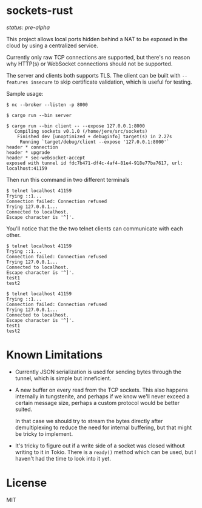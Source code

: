 # sockets-rust

_status: pre-alpha_

This project allows local ports hidden behind a NAT to be exposed in the cloud
by using a centralized service.

Currently only raw TCP connections are supported, but there's no reason why
HTTP(s) or WebSocket connections should not be supported.

The server and clients both supports TLS. The client can be built with
`--features insecure` to skip certificate validation, which is useful for
testing.

Sample usage:

```console
$ nc --broker --listen -p 8000
```

```console
$ cargo run --bin server
```

```console
$ cargo run --bin client -- --expose 127.0.0.1:8000
   Compiling sockets v0.1.0 (/home/jere/src/sockets)
    Finished dev [unoptimized + debuginfo] target(s) in 2.27s
     Running `target/debug/client --expose '127.0.0.1:8000'`
header * connection
header * upgrade
header * sec-websocket-accept
exposed with tunnel id fdc7b471-df4c-4af4-81e4-918e77ba7617, url: localhost:41159
```

Then run this command in two different terminals

```
$ telnet localhost 41159
Trying ::1...
Connection failed: Connection refused
Trying 127.0.0.1...
Connected to localhost.
Escape character is '^]'.
```

You'll notice that the the two telnet clients can communicate with each other.

```
$ telnet localhost 41159
Trying ::1...
Connection failed: Connection refused
Trying 127.0.0.1...
Connected to localhost.
Escape character is '^]'.
test1
test2
```

```
$ telnet localhost 41159
Trying ::1...
Connection failed: Connection refused
Trying 127.0.0.1...
Connected to localhost.
Escape character is '^]'.
test1
test2
```

# Known Limitations

- Currently JSON serialization is used for sending bytes through the tunnel,
  which is simple but inneficient.

- A new buffer on every read from the TCP sockets. This also happens internally
  in tungstenite, and perhaps if we know we'll never exceed a certain message
  size, perhaps a custom protocol would be better suited.

  In that case we should try to stream the bytes directly after demultiplexing
  to reduce the need for internal buffering, but that might be tricky to
  implement.

- It's tricky to figure out if a write side of a socket was closed without
  writing to it in Tokio. There is a `ready()` method which can be used, but I
  haven't had the time to look into it yet.

# License

MIT
